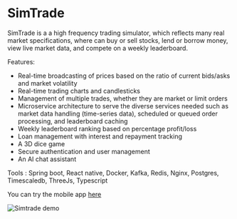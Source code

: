 # SimTrade
SimTrade is a a high frequency trading simulator, which reflects many real market specifications, where can buy or sell stocks, lend or borrow money, view live market data, and compete on a weekly leaderboard.

Features:
- Real-time broadcasting of prices based on the ratio of current bids/asks and market volatility
- Real-time trading charts and candlesticks
- Management of multiple trades, whether they are market or limit orders 
- Microservice architecture to serve the diverse services needed such as market data handling (time-series data), scheduled or queued order processing, and leaderboard caching
- Weekly leaderboard ranking based on percentage profit/loss
- Loan management with interest and repayment tracking 
- A 3D dice game 
- Secure authentication and user management
- An AI chat assistant 
  
Tools : Spring boot,  React native, Docker, Kafka, Redis, Nginx, Postgres, Timescaledb, ThreeJs, Typescript


You can try the mobile app [here](https://drive.google.com/drive/folders/1Q1RKRhH3ZB7fnpGkyQumxEq39Bz8m0-b?usp=drive_link)

![Simtrade demo](https://www.youtube.com/embed/9GaeKjzzlf0)

